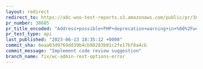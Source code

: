 ```yaml
---
layout: redirect
redirect_to: https://a8c-woo-test-reports.s3.amazonaws.com/public/pr/38685/api/index.html
pr_number: 38685
pr_title_encoded: "Address+possible+PHP+deprecation+warning+in+%60%2Fwc-admin%2Foptions%60+endpoint"
pr_test_type: api
last_published: "2023-06-13 18:35:12 +0000"
commit_sha: 6eaa03d9769dd39b4cb98283b01c2fe17bf8a4cb
commit_message: "Implement code review suggestion"
branch_name: fix/wc-admin-rest-options-error
---
```

